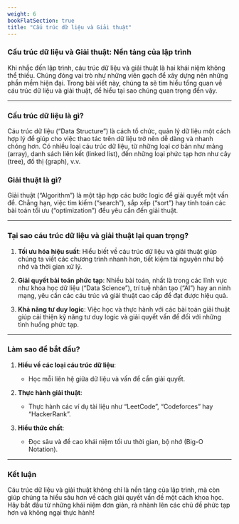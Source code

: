 ```yaml
---
weight: 6
bookFlatSection: true
title: "Cấu trúc dữ liệu và Giải thuật"
---
```


### Cấu trúc dữ liệu và Giải thuật: Nền tảng của lập trình

Khi nhắc đến lập trình, cáu trúc dữ liệu và giải thuật là hai khái niệm không thể thiếu. Chúng đóng vai trò như những viên gạch để xây dựng nên những phần mềm hiện đại. Trong bài viết này, chúng ta sẽ tìm hiểu tổng quan về cáu trúc dữ liệu và giải thuật, để hiểu tại sao chúng quan trọng đến vậy.

---

### Cấu trúc dữ liệu là gì?

Cáu trúc dữ liệu (“Data Structure”) là cách tổ chức, quản lý dữ liệu một cách hợp lý để giúp cho việc thao tác trên dữ liệu trở nên dễ dàng và nhanh chóng hơn. Có nhiều loại cáu trúc dữ liệu, từ những loại cơ bản như mảng (array), danh sách liên kết (linked list), đến những loại phức tạp hơn như cây (tree), đồ thị (graph), v.v.

### Giải thuật là gì?

Giải thuật (“Algorithm”) là một tập hợp các bước logic để giải quyết một vấn đề. Chẳng hạn, việc tìm kiếm (“search”), sắp xếp (“sort”) hay tính toán các bài toán tối ưu (“optimization”) đều yêu cần đến giải thuật.

---

### Tại sao cáu trúc dữ liệu và giải thuật lại quan trọng?

1. **Tối ưu hóa hiệu suất**: Hiểu biết về cáu trúc dữ liệu và giải thuật giúp chúng ta viết các chương trình nhanh hơn, tiết kiệm tài nguyên như bộ nhớ và thời gian xử lý.

2. **Giải quyết bài toán phức tạp**: Nhiều bài toán, nhất là trong các lĩnh vực như khoa học dữ liệu (“Data Science”), trí tuệ nhân tạo (“AI”) hay an ninh mạng, yêu cần các cáu trúc và giải thuật cao cấp để đạt được hiệu quả.

3. **Khả năng tư duy logic**: Việc học và thực hành với các bài toán giải thuật giúp cải thiện kỹ năng tư duy logic và giải quyết vấn đề đối với những tình huống phức tạp.

---

### Làm sao để bắt đầu?

1. **Hiểu về các loại cáu trúc dữ liệu**:

   - Học mỗi liên hệ giữa dữ liệu và vấn đề cần giải quyết.

2. **Thực hành giải thuật**:

   - Thực hành các ví dụ tài liệu như “LeetCode”, “Codeforces” hay “HackerRank”.

3. **Hiểu thức chất**:
   - Đọc sâu và đề cao khái niệm tối ưu thời gian, bộ nhớ (Big-O Notation).

---

### Kết luận

Cáu trúc dữ liệu và giải thuật không chỉ là nền tảng của lập trình, mà còn giúp chúng ta hiểu sâu hơn về cách giải quyết vấn đề một cách khoa học. Hãy bắt đầu từ những khái niệm đơn giản, rà nhành lên các chủ đề phức tạp hơn và không ngại thực hành!
